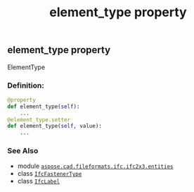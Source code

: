 ﻿---
title: element_type property
second_title: Aspose.CAD for Python via .NET API References
description: 
type: docs
weight: 50
url: /aspose.cad.fileformats.ifc.ifc2x3.entities/ifcfastenertype/element_type/
is_root: false
---

## element_type property


ElementType
### Definition:
```python
@property
def element_type(self):
    ...
@element_type.setter
def element_type(self, value):
    ...
```

### See Also
* module [`aspose.cad.fileformats.ifc.ifc2x3.entities`](../../)
* class [`IfcFastenerType`](/cad/python-net/aspose.cad.fileformats.ifc.ifc2x3.entities/ifcfastenertype)
* class [`IfcLabel`](/cad/python-net/aspose.cad.fileformats.ifc.ifc2x3.types/ifclabel)

